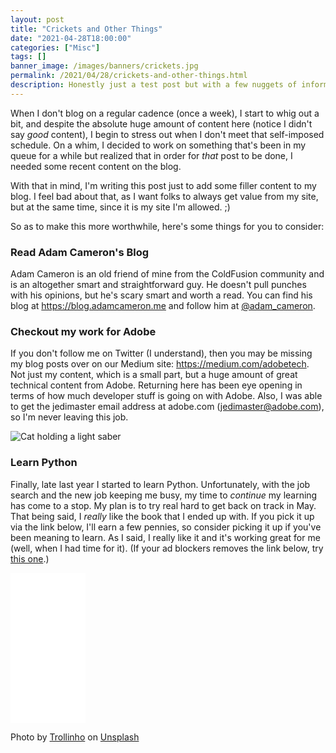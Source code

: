 ```yaml
---
layout: post
title: "Crickets and Other Things"
date: "2021-04-28T18:00:00"
categories: ["Misc"]
tags: []
banner_image: /images/banners/crickets.jpg
permalink: /2021/04/28/crickets-and-other-things.html
description: Honestly just a test post but with a few nuggets of information
---
```


When I don't blog on a regular cadence (once a week), I start to whig out a bit, and despite the absolute huge amount of content here (notice I didn't say *good* content), I begin to stress out when I don't meet that self-imposed schedule. On a whim, I decided to work on something that's been in my queue for a while but realized that in order for *that* post to be done, I needed some recent content on the blog. 

With that in mind, I'm writing this post just to add some filler content to my blog. I feel bad about that, as I want folks to always get value from my site, but at the same time, since it is my site I'm allowed. ;)

So as to make this more worthwhile, here's some things for you to consider:

### Read Adam Cameron's Blog

Adam Cameron is an old friend of mine from the ColdFusion community and is an altogether smart and straightforward guy. He doesn't pull punches with his opinions, but he's scary smart and worth a read. You can find his blog at <https://blog.adamcameron.me> and follow him at [@adam_cameron](https://twitter.com/adam_cameron).

### Checkout my work for Adobe

If you don't follow me on Twitter (I understand), then you may be missing my blog posts over on our Medium site: <https://medium.com/adobetech>. Not just my content, which is a small part, but a huge amount of great technical content from Adobe. Returning here has been eye opening in terms of how much developer stuff is going on with Adobe. Also, I was able to get the jedimaster email address at adobe.com (jedimaster@adobe.com), so I'm never leaving this job.

<p>
<img data-src="https://static.raymondcamden.com/images/2021/04/cat_saber.png" alt="Cat holding a light saber" class="lazyload imgborder imgcenter">
</p>

### Learn Python

Finally, late last year I started to learn Python. Unfortunately, with the job search and the new job keeping me busy, my time to *continue* my learning has come to a stop. My plan is to try real hard to get back on track in May. That being said, I *really* like the book that I ended up with. If you pick it up via the link below, I'll earn a few pennies, so consider picking it up if you've been meaning to learn. As I said, I really like it and it's working great for me (well, when I had time for it). (If your ad blockers removes the link below, try [this one](https://www.amazon.com/gp/product/1593279280/ref=as_li_qf_asin_il_tl?ie=UTF8&tag=raymondcamd06-20&creative=9325&linkCode=as2&creativeASIN=1593279280&linkId=f3caa67c9b3a65eaa1f268642c66e3ee).)

<iframe style="width:120px;height:240px;" marginwidth="0" marginheight="0" scrolling="no" frameborder="0" src="//ws-na.amazon-adsystem.com/widgets/q?ServiceVersion=20070822&OneJS=1&Operation=GetAdHtml&MarketPlace=US&source=ac&ref=qf_sp_asin_til&ad_type=product_link&tracking_id=raymondcamd06-20&marketplace=amazon&amp;region=US&placement=1593279280&asins=1593279280&linkId=d753a7ebc6593c93c8e2ceebab1bc63f&show_border=true&link_opens_in_new_window=true&price_color=333333&title_color=0066c0&bg_color=ffffff">
    </iframe>

Photo by <a href="https://unsplash.com/@trollinho?utm_source=unsplash&utm_medium=referral&utm_content=creditCopyText">Trollinho</a> on <a href="https://unsplash.com/s/photos/crickets?utm_source=unsplash&utm_medium=referral&utm_content=creditCopyText">Unsplash</a>
  